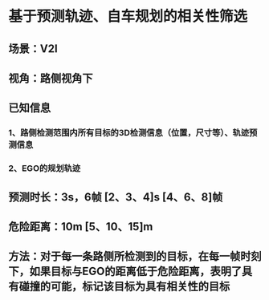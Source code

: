 # 基于预测轨迹、自车规划的相关性筛选

## 场景：V2I

## 视角：路侧视角下

## 已知信息

### 1、路侧检测范围内所有目标的3D检测信息（位置，尺寸等）、轨迹预测信息
### 2、EGO的规划轨迹

## 预测时长：3s，6帧 [2、3、4]s [4、6、8]帧

## 危险距离：10m [5、10、15]m

## 方法：对于每一条路侧所检测到的目标，在每一帧时刻下，如果目标与EGO的距离低于危险距离，表明了具有碰撞的可能，标记该目标为具有相关性的目标